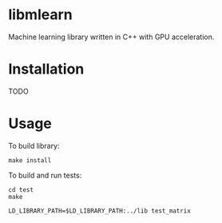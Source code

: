 # libmlearn

Machine learning library written in C++ with GPU acceleration.

# Installation

TODO

# Usage

To build library:
```
make install
```

To build and run tests:
```
cd test
make

LD_LIBRARY_PATH=$LD_LIBRARY_PATH:../lib test_matrix
```
